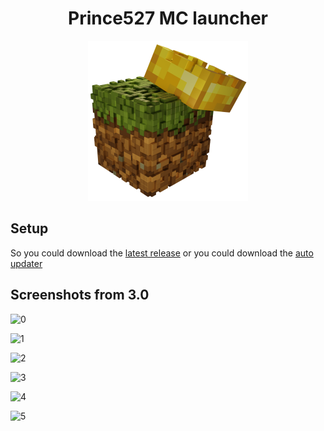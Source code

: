 <h1 align="center">Prince527 MC launcher</h1>

<p align="center">
  <img src="https://github.com/Prince527GitHub/Prince527-MC-launcher/blob/release/src/assets/image/logo.png?raw=true" width="256" height="256">
</p>

## Setup

So you could download the [latest release](https://github.com/Prince527GitHub/Prince527-MC-launcher/releases/latest) or you could download the [auto updater](https://github.com/Prince527GitHub/Prince527-MC-launcher/blob/auto-updater/Prince527's%20MC%20launcher%20Setup%201.0.0.exe?raw=true)

## Screenshots from 3.0

![0](https://serversmp.xyz/web/mclauncher/assets/image/main-menu.jpg)

![1](https://serversmp.xyz/web/mclauncher/assets/image/offline-menu.jpg)

![2](https://serversmp.xyz/web/mclauncher/assets/image/login-menu.jpg)

![3](https://serversmp.xyz/web/mclauncher/assets/image/microsoft-login.jpg)

![4](https://serversmp.xyz/web/mclauncher/assets/image/mojang-login.jpg)

![5](https://serversmp.xyz/web/mclauncher/assets/image/settings-menu.jpg)

